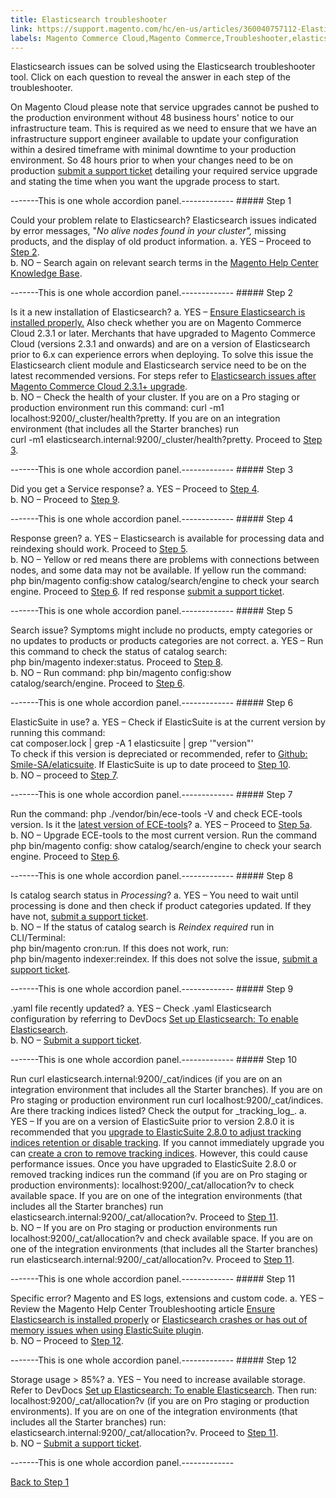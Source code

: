 ```yaml
---
title: Elasticsearch troubleshooter
link: https://support.magento.com/hc/en-us/articles/360040757112-Elasticsearch-troubleshooter
labels: Magento Commerce Cloud,Magento Commerce,Troubleshooter,elasticsuite,Elasticsearch problems,missing products,Elastic,how to,crash
---
```


Elasticsearch issues can be solved using the Elasticsearch troubleshooter tool. Click on each question to reveal the answer in each step of the troubleshooter.

 On Magento Cloud please note that service upgrades cannot be pushed to the production environment without 48 business hours' notice to our infrastructure team. This is required as we need to ensure that we have an infrastructure support engineer available to update your configuration within a desired timeframe with minimal downtime to your production environment. So 48 hours prior to when your changes need to be on production [submit a support ticket](https://support.magento.com/hc/en-us/articles/360019088251) detailing your required service upgrade and stating the time when you want the upgrade process to start.

  -------This is one whole accordion panel.-------------  ##### Step 1

 Could your problem relate to Elasticsearch? Elasticsearch issues indicated by error messages, "*No alive nodes found in your cluster",* missing products, and the display of old product information.  a. YES – Proceed to [Step 2](#zd-accordion-2).  
b. NO – Search again on relevant search terms in the [Magento Help Center Knowledge Base](https://support.magento.com/hc).

  -------This is one whole accordion panel.-------------  ##### Step 2

 Is it a new installation of Elasticsearch? a. YES – [Ensure Elasticsearch is installed properly.](https://support.magento.com/hc/en-us/articles/360034939312) Also check whether you are on Magento Commerce Cloud 2.3.1 or later. Merchants that have upgraded to Magento Commerce Cloud (versions 2.3.1 and onwards) and are on a version of Elasticsearch prior to 6.x can experience errors when deploying. To solve this issue the Elasticsearch client module and Elasticsearch service need to be on the latest recommended versions. For steps refer to [Elasticsearch issues after Magento Commerce Cloud 2.3.1+ upgrade](https://support.magento.com/hc/en-us/articles/360042538511).  
b. NO – Check the health of your cluster. If you are on a Pro staging or production environment run this command: curl -m1 localhost:9200/\_cluster/health?pretty. If you are on an integration environment (that includes all the Starter branches) run  
curl -m1 elasticsearch.internal:9200/\_cluster/health?pretty. Proceed to [Step 3](#zd-accordion-3).

  -------This is one whole accordion panel.-------------  ##### Step 3

 Did you get a Service response? a. YES – Proceed to [Step 4](#zd-accordion-4).  
b. NO – Proceed to [Step 9](#zd-accordion-9).

  -------This is one whole accordion panel.-------------  ##### Step 4

 Response green?  a. YES – Elasticsearch is available for processing data and reindexing should work. Proceed to [Step 5](#zd-accordion-5).  
b. NO – Yellow or red means there are problems with connections between nodes, and some data may not be available. If yellow run the command:  
 php bin/magento config:show catalog/search/engine to check your search engine. Proceed to [Step 6](#zd-accordion-6). If red response [submit a support ticket](https://support.magento.com/hc/en-us/articles/360019088251). 

  -------This is one whole accordion panel.-------------  ##### Step 5

 Search issue? Symptoms might include no products, empty categories or no updates to products or products categories are not correct.  a. YES – Run this command to check the status of catalog search:  
 php bin/magento indexer:status. Proceed to [Step 8](#zd-accordion-8).  
b. NO – Run command: php bin/magento config:show catalog/search/engine. Proceed to [Step 6](#zd-accordion-6).

  -------This is one whole accordion panel.-------------  ##### Step 6

 ElasticSuite in use? a. YES – Check if ElasticSuite is at the current version by running this command:  
 cat composer.lock | grep -A 1 elasticsuite | grep '"version"'   
To check if this version is depreciated or recommended, refer to [Github: Smile-SA/elaticsuite](https://github.com/Smile-SA/elasticsuite). If ElasticSuite is up to date proceed to [Step 10](#zd-accordion-10).  
b. NO – proceed to [Step 7](#zd-accordion-7).

  -------This is one whole accordion panel.-------------  ##### Step 7

 Run the command: php ./vendor/bin/ece-tools -V and check ECE-tools version. Is it the [latest version of ECE-tools](https://github.com/magento/ece-tools/releases)? a. YES – Proceed to [Step 5a](#zd-accordion-5).  
b. NO – Upgrade ECE-tools to the most current version. Run the command php bin/magento config: show catalog/search/engine to check your search engine. Proceed to [Step 6](#zd-accordion-6).

  -------This is one whole accordion panel.-------------  ##### Step 8

 Is catalog search status in *Processing*? a. YES – You need to wait until processing is done and then check if product categories updated. If they have not, [submit a support ticket](https://support.magento.com/hc/en-us/articles/360019088251).   
b. NO – If the status of catalog search is *Reindex required* run in CLI/Terminal:  
 php bin/magento cron:run. If this does not work, run:  
 php bin/magento indexer:reindex. If this does not solve the issue,  [submit a support ticket](https://support.magento.com/hc/en-us/articles/360019088251).

  -------This is one whole accordion panel.-------------  ##### Step 9

  .yaml file recently updated? a. YES – Check .yaml Elasticsearch configuration by referring to DevDocs [Set up Elasticsearch: To enable Elasticsearch](https://devdocs.magento.com/cloud/project/project-conf-files_services-elastic.html?itm_source=devdocs&itm_medium=search_page&itm_campaign=federated_search&itm_term=elastic%20search%20yaml).  
b. NO – [Submit a support ticket](https://support.magento.com/hc/en-us/articles/360019088251).

  -------This is one whole accordion panel.-------------  ##### Step 10

 Run curl elasticsearch.internal:9200/\_cat/indices (if you are on an integration environment that includes all the Starter branches). If you are on Pro staging or production environment run curl localhost:9200/\_cat/indices. Are there tracking indices listed? Check the output for  <index name>\_tracking\_log\_.   a. YES – If you are on a version of ElasticSuite prior to version 2.8.0 it is recommended that you [upgrade to ElasticSuite 2.8.0 to adjust tracking indices retention or disable tracking](https://support.magento.com/hc/en-us/articles/360035266131?). If you cannot immediately upgrade you can [create a cron to remove tracking indices](https://support.magento.com/hc/en-us/articles/360034921492). However, this could cause performance issues. Once you have upgraded to ElasticSuite 2.8.0 or removed tracking indices run the command (if you are on Pro staging or production environments): localhost:9200/\_cat/allocation?v to check available space. If you are on one of the integration environments (that includes all the Starter branches) run elasticsearch.internal:9200/\_cat/allocation?v. Proceed to [Step 11](#zd-accordion-11).  
b. NO – If you are on Pro staging or production environments run localhost:9200/\_cat/allocation?v and check available space. If you are on one of the integration environments (that includes all the Starter branches) run elasticsearch.internal:9200/\_cat/allocation?v. Proceed to [Step 11](#zd-accordion-11).

  -------This is one whole accordion panel.-------------  ##### Step 11

 Specific error? Magento and ES logs, extensions and custom code. a. YES – Review the Magento Help Center Troubleshooting article [Ensure Elasticsearch is installed properly](https://support.magento.com/hc/en-us/articles/360034939312) or [Elasticsearch crashes or has out of memory issues when using ElasticSuite plugin](https://support.magento.com/hc/en-us/articles/360035266131).  
b. NO – Proceed to [Step 12](#zd-accordion-12).

  -------This is one whole accordion panel.-------------  ##### Step 12

 Storage usage > 85%? a. YES – You need to increase available storage. Refer to DevDocs [Set up Elasticsearch: To enable Elasticsearch](https://devdocs.magento.com/cloud/project/project-conf-files_services-elastic.html?itm_source=devdocs&itm_medium=search_page&itm_campaign=federated_search&itm_term=elastic%20search%20yaml). Then run: localhost:9200/\_cat/allocation?v (if you are on Pro staging or production environments). If you are on one of the integration environments (that includes all the Starter branches) run: elasticsearch.internal:9200/\_cat/allocation?v.   Proceed to [Step 11](#zd-accordion-11).  
b. NO – [Submit a support ticket](https://support.magento.com/hc/en-us/articles/360019088251).

  -------This is one whole accordion panel.-------------

  [Back to Step 1](#zd-accordion-1)

 